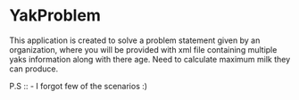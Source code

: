 # YakProblem


This application is created to solve a problem statement given by an organization, where you will be provided with xml file containing multiple yaks information along with there age. Need to calculate maximum milk they can produce.

P.S :: - I forgot few of the scenarios :)
